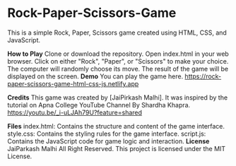 # Rock-Paper-Scissors-Game
This is a simple Rock, Paper, Scissors game created using HTML, CSS, and JavaScript.

**How to Play**
Clone or download the repository.
Open index.html in your web browser.
Click on either "Rock", "Paper", or "Scissors" to make your choice.
The computer will randomly choose its move.
The result of the game will be displayed on the screen.
**Demo**
You can play the game here.
https://rock-paper-scissors-game-html-css-js.netlify.app

**Credits**
This game was created by [JaiPirkash Malhi]. It was inspired by the tutorial on Apna College YouTube Channel By Shardha Khapra.
https://youtu.be/_i-uLJAh79U?feature=shared

**Files**
index.html: Contains the structure and content of the game interface.
style.css: Contains the styling rules for the game interface.
script.js: Contains the JavaScript code for game logic and interaction.
**License**
JaiParkash Malhi All Right Reserved.
This project is licensed under the MIT License.

